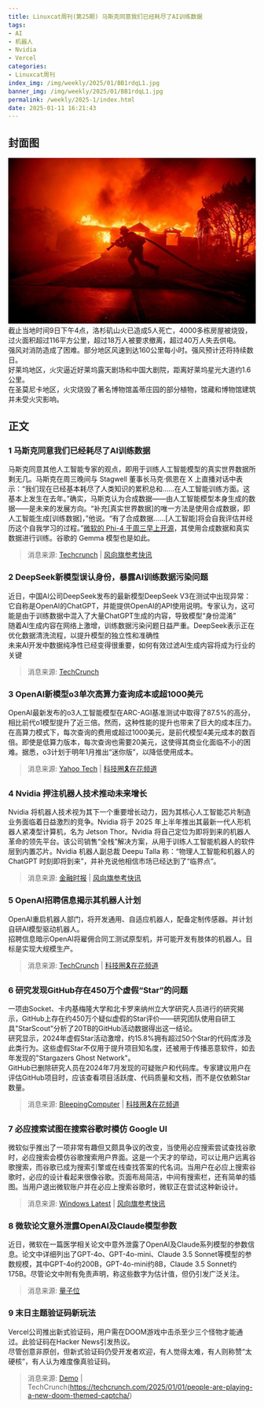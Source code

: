 ```yaml
---
title: Linuxcat周刊(第25期) 马斯克同意我们已经耗尽了AI训练数据
tags: 
- AI
- 机器人
- Nvidia
- Vercel
categories: 
- Linuxcat周刊
index_img: /img/weekly/2025/01/BB1rdqL1.jpg
banner_img: /img/weekly/2025/01/BB1rdqL1.jpg
permalink: /weekly/2025-1/index.html
date: 2025-01-11 16:21:43
---
```

## 封面图
![洛杉矶大火](/img/weekly/2025/01/BB1rdqL1.jpg)   
截止当地时间9日下午4点，洛杉矶山火已造成5人死亡，4000多栋房屋被烧毁，过火面积超过116平方公里，超过18万人被要求撤离，超过40万人失去供电。   
强风对消防造成了困难。部分地区风速到达160公里每小时。强风预计还将持续数日。   
好莱坞地区，火灾逼近好莱坞露天剧场和中国大剧院，距离好莱坞星光大道约1.6公里。   
在圣莫尼卡地区，火灾烧毁了著名博物馆盖蒂庄园的部分植物，馆藏和博物馆建筑并未受火灾影响。   
## 正文 
### 1 马斯克同意我们已经耗尽了AI训练数据
马斯克同意其他人工智能专家的观点，即用于训练人工智能模型的真实世界数据所剩无几。马斯克在周三晚间与 Stagwell 董事长马克·佩恩在 X 上直播对话中表示：“我们现在已经基本耗尽了人类知识的累积总和……在人工智能训练方面。这基本上发生在去年。”确实，马斯克认为合成数据——由人工智能模型本身生成的数据——是未来的发展方向。“补充[真实世界数据]的唯一方法是使用合成数据，即人工智能生成[训练数据]，”他说。“有了合成数据……[人工智能]将会自我评估并经历这个自我学习的过程。”[微软的 Phi-4 于周三早上开源](https://huggingface.co/microsoft/phi-4)，其使用合成数据和真实数据进行训练。谷歌的 Gemma 模型也是如此。
> 消息来源: [Techcrunch](https://techcrunch.com/2025/01/08/elon-musk-agrees-that-weve-exhausted-ai-training-data/) | [风向旗参考快讯](https://t.me/xhqcankao/16386)

### 2 DeepSeek新模型误认身份，暴露AI训练数据污染问题  
近日，中国AI公司DeepSeek发布的最新模型DeepSeek V3在测试中出现异常：它自称是OpenAI的ChatGPT，并能提供OpenAI的API使用说明。专家认为，这可能是由于训练数据中混入了大量ChatGPT生成的内容，导致模型“身份混淆”   
随着AI生成内容在网络上激增，训练数据污染问题日益严重。DeepSeek表示正在优化数据清洗流程，以提升模型的独立性和准确性   
未来AI开发中数据纯净性已经变得很重要，如何有效过滤AI生成内容将成为行业的关键   
> 消息来源: [TechCrunch](https://techcrunch.com/2024/12/27/why-deepseeks-new-ai-model-thinks-its-chatgpt/)

### 3 OpenAI新模型o3单次高算力查询成本或超1000美元
OpenAI最新发布的o3人工智能模型在ARC-AGI基准测试中取得了87.5%的高分，相比前代o1模型提升了近三倍。然而，这种性能的提升也带来了巨大的成本压力。在高算力模式下，每次查询的费用或超过1000美元，是前代模型4美元成本的数百倍。即使是低算力版本，每次查询也需要20美元，这使得其商业化面临不小的困难。据悉，o3计划于明年1月推出“迷你版”，以降低使用成本。
> 消息来源: [Yahoo Tech](https://www.yahoo.com/tech/openais-latest-ai-cost-more-214758857.html) | [科技圈🎗在花频道](https://t.me/zaihuanews/29836)

### 4 Nvidia 押注机器人技术推动未来增长
Nvidia 将机器人技术视为其下一个重要增长动力，因为其核心人工智能芯片制造业务面临着日益激烈的竞争。Nvidia 将于 2025 年上半年推出其最新一代人形机器人紧凑型计算机，名为 Jetson Thor。Nvidia 将自己定位为即将到来的机器人革命的领先平台。该公司销售“全栈”解决方案，从用于训练人工智能机器人的软件层到内置芯片。Nvidia 机器人副总裁 Deepu Talla 称：“物理人工智能和机器人的 ChatGPT 时刻即将到来”，并补充说他相信市场已经达到了“临界点”。
> 消息来源: [金融时报](https://www.ft.com/content/7c3dafa8-ffb9-4ca8-b677-ab3cc2afbdcb) | [风向旗参考快讯](https://t.me/xhqcankao/16144)

### 5 OpenAI招聘信息揭示其机器人计划
OpenAI重启机器人部门，将开发通用、自适应机器人，配备定制传感器。并计划自研AI模型驱动机器人。   
招聘信息暗示OpenAI将雇佣合同工测试原型机，并可能开发有肢体的机器人。目标是实现大规模生产。   
> 消息来源: [TechCrunch](https://techcrunch.com/2025/01/10/new-openai-job-listings-reveal-its-robotics-plans/) | [科技圈🎗在花频道](https://t.me/zaihuanews/30105)

### 6 研究发现GitHub存在450万个虚假“Star”的问题
一项由Socket、卡内基梅隆大学和北卡罗来纳州立大学研究人员进行的研究揭示，GitHub上存在约450万个疑似虚假的Star评价——研究团队使用自研工具"StarScout"分析了20TB的GitHub活动数据得出这一结论。   
研究显示，2024年虚假Star活动激增，约15.8%拥有超过50个Star的代码库涉及此类行为。这些虚假Star不仅用于提升项目知名度，还被用于传播恶意软件，如去年发现的"Stargazers Ghost Network"。   
GitHub已删除研究人员在2024年7月发现的可疑账户和代码库。专家建议用户在评估GitHub项目时，应该查看项目活跃度、代码质量和文档，而不是仅依赖Star数量。
> 消息来源: [BleepingComputer](https://www.bleepingcomputer.com/news/security/over-31-million-fake-stars-on-github-projects-used-to-boost-rankings/) | [科技圈🎗在花频道](https://t.me/zaihuanews/29873)

### 7 必应搜索试图在搜索谷歌时模仿 Google UI
微软似乎推出了一项非常有趣但又颇具争议的改变，当使用必应搜索尝试查找谷歌时，必应搜索会模仿谷歌搜索用户界面。这是一个天才的举动，可以让用户远离谷歌搜索，而谷歌已成为搜索引擎或在线查找答案的代名词。当用户在必应上搜索谷歌时，必应的设计看起来很像谷歌。页面布局简洁，中间有搜索栏，还有简单的插图。当用户退出微软账户并在必应上搜索谷歌时，微软正在尝试这种新设计。
> 消息来源: [Windows Latest](https://www.windowslatest.com/2025/01/06/microsoft-bing-is-trying-to-spoof-google-ui-when-people-search-google-com/) | [风向旗参考快讯](https://t.me/xhqcankao/16276)

### 8 微软论文意外泄露OpenAI及Claude模型参数
近日，微软在一篇医学相关论文中意外泄露了OpenAI及Claude系列模型的参数信息。论文中详细列出了GPT-4o、GPT-4o-mini、Claude 3.5 Sonnet等模型的参数规模，其中GPT-4o约200B，GPT-4o-mini约8B，Claude 3.5 Sonnet约175B。尽管论文中附有免责声明，称这些数字为估计值，但仍引发广泛关注。
> 消息来源: [量子位](https://mp.weixin.qq.com/s/bT_w-T9ElmPUXbYA1f7kCg)

### 9 末日主题验证码新玩法
Vercel公司推出新式验证码，用户需在DOOM游戏中击杀至少三个怪物才能通过。此验证码在Hacker News引发热议。   
尽管创意非原创，但新式验证码仍受开发者欢迎，有人觉得太难，有人则称赞“太硬核”，有人认为难度像真验证码。
> 消息来源: [Demo](https://doom-captcha.vercel.app/) | TechCrunch(https://techcrunch.com/2025/01/01/people-are-playing-a-new-doom-themed-captcha/) 